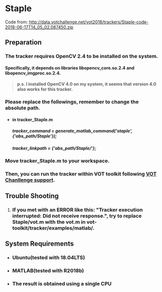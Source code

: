 # Staple

Code from: http://data.votchallenge.net/vot2018/trackers/Staple-code-2018-06-17T14_05_02.087450.zip



## Preparation

### The tracker requires OpenCV 2.4 to be installed on the system.

#### Specifically, it depends on libraries libopencv_core.so.2.4 and libopencv_imgproc.so.2.4.

> #### p.s. I installed OpenCV 4.0 on my system, it seems that version 4.0 also works for this tracker.

### Please replace the followings, remember to change the absolute path.

- #### in tracker_Staple.m

  ##### tracker_command = generate_matlab_command('staple', {'abs_path/Staple'});

  ##### tracker_linkpath = {'abs_path/Staple/'};

### Move tracker_Staple.m to your workspace.

### Then, you can run the tracker within VOT toolkit following [VOT Chanllenge support](http://www.votchallenge.net/howto/).



## Trouble Shooting

1. ### If you met with an ERROR like this: "Tracker execution interrupted: Did not receive response.",  try to replace Staple/vot.m with the vot.m in vot-toolkit/tracker/examples/matlab/.



## System Requirements

- ### Ubuntu(tested with 18.04LTS)

- ### MATLAB(tested with R2018b)

- ### The result is obtained using a single CPU